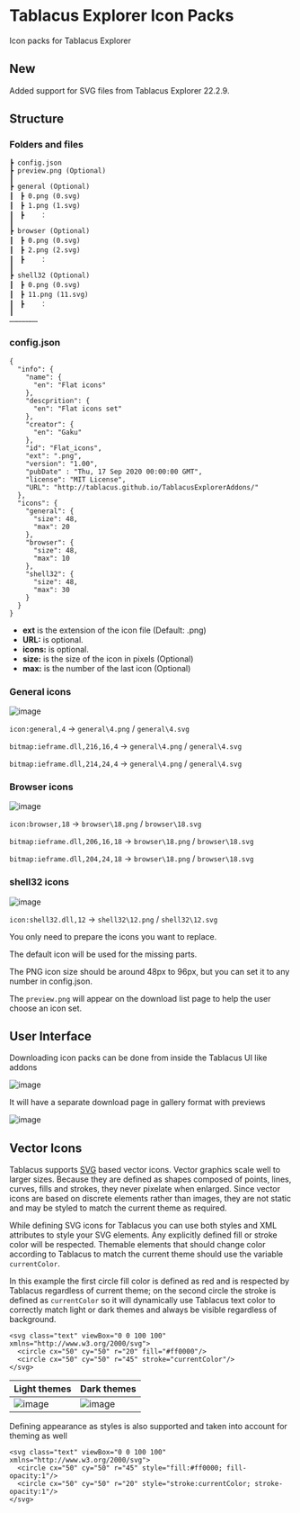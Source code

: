 # Tablacus Explorer Icon Packs
Icon packs for Tablacus Explorer

## New
Added support for SVG files from Tablacus Explorer 22.2.9.

## Structure

### Folders and files
```
┣ config.json
┣ preview.png (Optional)
┃
┣ general (Optional)
┃　┣ 0.png (0.svg)
┃　┣ 1.png (1.svg)
┃　┣    ：
┃
┣ browser (Optional)
┃　┣ 0.png (0.svg)
┃　┣ 2.png (2.svg)
┃　┣    ：
┃
┣ shell32 (Optional)
┃　┣ 0.png (0.svg)
┃　┣ 11.png (11.svg)
┃　┣    ：
┃
…………………
```
### config.json
```
{
  "info": {
    "name": {
      "en": "Flat icons"
    },
    "descprition": {
      "en": "Flat icons set"
    },
    "creator": {
      "en": "Gaku"
    },
    "id": "Flat_icons",
    "ext": ".png",
    "version": "1.00",
    "pubDate" : "Thu, 17 Sep 2020 00:00:00 GMT",
    "license": "MIT License",
    "URL": "http://tablacus.github.io/TablacusExplorerAddons/"
  },
  "icons": {
    "general": {
      "size": 48,
      "max": 20
    },
    "browser": {
      "size": 48,
      "max": 10
    },
    "shell32": {
      "size": 48,
      "max": 30
    }
  }
}
```
- **ext** is the extension of the icon file (Default: .png)
- **URL:** is optional.
- **icons:** is optional.
- **size:** is the size of the icon in pixels (Optional)
- **max:** is the number of the last icon (Optional)

### General icons
![image](https://user-images.githubusercontent.com/5156977/93665978-8bd15d80-fab5-11ea-87be-23ffe9295c2b.png)

`icon:general,4` → `general\4.png` / `general\4.svg`

`bitmap:ieframe.dll,216,16,4` → `general\4.png` / `general\4.svg`

`bitmap:ieframe.dll,214,24,4` → `general\4.png` / `general\4.svg`

### Browser icons
![image](https://user-images.githubusercontent.com/5156977/93665999-ab688600-fab5-11ea-967e-9111c5a638e9.png)


`icon:browser,18` → `browser\18.png` / `browser\18.svg`

`bitmap:ieframe.dll,206,16,18` → `browser\18.png` / `browser\18.svg`

`bitmap:ieframe.dll,204,24,18` → `browser\18.png` / `browser\18.svg`

### shell32 icons
![image](https://user-images.githubusercontent.com/5156977/93666031-d6eb7080-fab5-11ea-9a74-2449e5047f10.png)

`icon:shell32.dll,12` → `shell32\12.png` / `shell32\12.svg`

You only need to prepare the icons you want to replace.

The default icon will be used for the missing parts.

The PNG icon size should be around 48px to 96px, but you can set it to any number in config.json.

The `preview.png` will appear on the download list page to help the user choose an icon set.

## User Interface

Downloading icon packs can be done from inside the Tablacus UI like addons

 ![image](https://user-images.githubusercontent.com/5156977/93667643-8595ae00-fac2-11ea-8e6f-2738fec8604e.png)
 
 It will have a separate download page in gallery format with previews

![image](https://user-images.githubusercontent.com/8735426/154456128-0d5c9e7e-1826-4e14-9857-b0f68caa5c80.png)

## Vector Icons

Tablacus supports [SVG](https://en.wikipedia.org/wiki/Scalable_Vector_Graphics) based vector icons.
Vector graphics scale well to larger sizes. Because they are defined as shapes composed of points, lines, curves, fills and strokes, they never pixelate when enlarged.
Since vector icons are based on discrete elements rather than images, they are not static and may be styled to match the current theme as required.

While defining SVG icons for Tablacus you can use both styles and XML attributes to style your SVG elements. Any explicitly defined fill or stroke color will be respected. Themable elements that should change color according to Tablacus to match the current theme should use the variable `currentColor`.

In this example the first circle fill color is defined as red and is respected by Tablacus regardless of current theme; on the second circle the stroke is defined as `currentColor` so it will dynamically use Tablacus text color to correctly match light or dark themes and always be visible regardless of background.

```
<svg class="text" viewBox="0 0 100 100" xmlns="http://www.w3.org/2000/svg">
  <circle cx="50" cy="50" r="20" fill="#ff0000"/>
  <circle cx="50" cy="50" r="45" stroke="currentColor"/>
</svg>
```
|Light themes|Dark themes|
|---|---|
|![image](https://user-images.githubusercontent.com/5156977/153303536-1145737a-0fcd-4a85-b320-8e083205d365.png)|![image](https://user-images.githubusercontent.com/5156977/153303675-c08c5a91-a9bf-4c1b-876f-dee3e58aa1dd.png)|

Defining appearance as styles is also supported and taken into account for theming as well

```
<svg class="text" viewBox="0 0 100 100" xmlns="http://www.w3.org/2000/svg">
  <circle cx="50" cy="50" r="45" style="fill:#ff0000; fill-opacity:1"/>
  <circle cx="50" cy="50" r="20" style="stroke:currentColor; stroke-opacity:1"/>
</svg>
```

